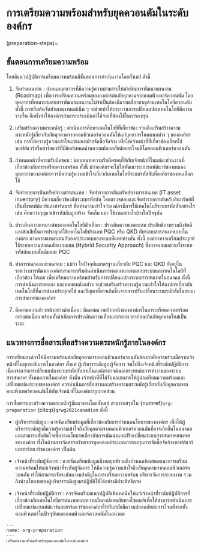 # การเตรียมความพร้อมสำหรับยุคควอนตัมในระดับองค์กร

(preparation-steps)=
## ขั้นตอนการเตรียมความพร้อม
โดยมีแนวปฏิบัติการเตรียมความพร้อมมีขั้นตอนการดำเนินงานโดยสังเขป ดังนี้

1. จัดทำแผนงาน : กำหนดบุคลากรที่มีความรู้ความสามารถให้ดำเนินการพัฒนาแผนงาน (Roadmap) เพื่อการเตรียมความพร้อมขององค์กรต่อภัยคุกคามจากคอมพิวเตอร์ควอนตัม โดยบุคลากรที่เหมาะสมต่อการพัฒนาแผนงานไม่จำเป็นต้องมีความเชี่ยวชาญด้านเทคโนโลยีควอนตัม ทั้งนี้ การเริ่มต้นจัดทำแผนงานแต่เนิ่น ๆ จะช่วยทำให้กระบวนการเปลี่ยนแปลงเทคโนโลยีมีความราบรื่น อีกทั้งทำให้องค์กรสามารถประเมินค่าใช้จ่ายที่ต้องใช้ในการลงทุน

2. เสริมสร้างความตระหนักรู้ : ดำเนินการศึกษาเทคโนโลยีที่เกี่ยวข้อง รวมถึงเสริมสร้างความตระหนักรู้เกี่ยวกับภัยคุกคามจากคอมพิวเตอร์ควอนตัมให้แก่บุคลากรในแผนกต่าง ๆ ขององค์กร เช่น การให้ความรู้ความเข้าใจแก่แผนกฝ่ายจัดซื้อจัดจ้าง เพื่อให้เจ้าหน้าที่ที่เกี่ยวข้องเลือกใช้ซอฟต์แวร์หรือฮาร์ดแวร์ที่มีข้อกำหนดด้านความปลอดภัยต่อการโจมตีโดยคอมพิวเตอร์ควอนตัม

3. กำหนดหน้าที่ความรับผิดชอบ : มอบหมายความรับผิดชอบให้กับเจ้าหน้าที่ในแต่ละส่วนงานที่เกี่ยวข้องกับการเตรียมความพร้อม ทั้งนี้ ม้ว่าองค์กรจะไม่ได้พัฒนาระบบซอฟต์แวร์ของตนเอง บุคลากรขององค์กรควรมีความรู้ความเข้าใจเกี่ยวกับเทคโนโลยีระบบรหัสลับที่องค์กรของตนเลือกใช้

4. จัดทำรายการสินทรัพย์ทางสารสนเทศ : จัดทำรายการสินทรัพย์ทางสารสนเทศ (IT asset inventory) มีความเกี่ยวข้องกับระบบรหัสลับ โดยตรวจสอบและจัดทำรายการสำหรับสินทรัพย์ที่เป็นทั้งซอฟต์แวร์และฮาร์ดแวร์ พื่อทำความเข้าใจว่าองค์กรมีการใช้เทคโนโลยีระบบรหัสลับอย่างไร เช่น ศึกษาว่ากุญแจเข้ารหัสลับถูกสร้าง จัดเก็บ และ ใช้งานอย่างไรบ้างในปัจจุบัน

5. ประเมินความเหมาะสมของเทคโนโลยีตัวเลือก : ประเมินความเหมาะสม ประสิทธิภาพรวมถึงข้อดีและข้อเสียในการประยุกต์ใช้เทคโนโลยีประเภท PQC หรือ QKD กับระบบสารสนเทศภายในองค์กร ตามความเหมาะสมกับองค์ประกอบของระบบที่แตกต่างกัน ทั้งนี้ องค์กรอาจเตรียมประยุกต์ใช้ระบบความปลอดภัยแบบผสม (Hybrid Security Approach) ซึ่งอาจผสมผสานทั้งระบบรหัสลับแบบดั้งเดิมและ PQC

6. ทำการทดลองและทดสอบ : แม้ว่า ในปัจจุบันมาตรฐานเกี่ยวกับ PQC และ QKD ยังอยู่ในระหว่างการพัฒนา องค์กรสามารถเริ่มต้นดำเนินการทดลองและทดสอบระบบและเทคโนโลยีที่เกี่ยวข้อง ได้เลย เพื่อเตรียมความพร้อมสำหรับการเปลี่ยนแปลงระบบสารสนเทศในอนาคต ทั้งนี้ การดำเนินการทดลอง และทดสอบดังกล่าว จะช่วยเสริมสร้างความรู้ความเข้าใจให้องค์กรเกี่ยวกับเทคโนโลยีที่ควรนำมาประยุกต์ใช้ และปัญหาที่อาจเกิดขึ้นจากการปรับเปลี่ยนระบบรหัสลับในระบบสารสนเทศขององค์กร

7. ติดตามความก้าวหน้าอย่างต่อเนื่อง : ติดตามความก้าวหน้าขององค์กรในการเตรียมความพร้อมอย่างต่อเนื่อง พร้อมทั้งดำเนินการประเมินความเสี่ยงและระยะเวลาก่อนเกิดภัยคุกคามใหม่เป็นระยะ

## แนวทางการสื่อสารเพื่อสร้างความตระหนักรู้ภายในองค์กร
การเตรียมองค์กรให้มีความพร้อมต่อภัยคุกคามจากคอมพิวเตอร์ควอนตัมต้องอาศัยความร่วมมือจากเจ้าหน้าที่ในทุกระดับภายในองค์กร ตั้งแต่ ผู้บริหารระดับสูง ผู้จัดการ จนไปถึงเจ้าหน้าที่ระดับปฏิบัติการ เนื่องจากว่าการเปลี่ยนแปลงระบบรหัสลับภายในองค์กรอาจส่งผลกระทบต่อการทำงานของระบบสารสนเทศ ทั้งหมดภายในองค์กร ดังนั้น เจ้าหน้าที่ที่ได้รับมอบหมายให้ผู้นำเตรียมความพร้อมและเปลี่ยนแปลงระบบขององค์กร ควรดำเนินการสื่อสารและสร้างความตระหนักรู้เกี่ยวกับภัยคุกคามจากคอมพิวเตอร์ควอนตัมให้กับเจ้าหน้าที่ในองค์กรทุกภาคส่วน

การสื่อสารและสร้างความตระหนักรู้มีแนวทางโดยสังเขป สามารถสรุปใน {numref}`org-preparation` {cite:p}`qrwg2021canadian` ดังนี้

- ผู้บริหารระดับสูง : ควรจัดเตรียมข้อมูลที่เกี่ยวข้องกับการกำหนดนโยบายขององค์กร เพื่อให้ผู้บริหารระดับสูงมีความรู้ความเข้าใจถึงภัยคุกคามจากคอมพิวเตอร์ควอนตัมที่อาจเกิดขึ้นในอนาคต และสามารถตัดสินใจเพื่อวางนโยบายเกี่ยวกับการพัฒนาและปรับเปลี่ยนระบบสารสนเทศสนเทศขององค์กร ทั้งในด้านการจัดสรรทรัพยากรบุคคลงบประมาณการลงทุนการจัดซื้อจัดจ้างซอฟต์แวร์และฮาร์ดแวร์ขององค์กร เป็นต้น

- เจ้าหน้าที่ระดับผู้จัดการ : ควรจัดเตรียมข้อมูลเชิงกลยุทธ์รวมถึงกำหนดข้อเสนอแนะการเตรียมความพร้อมให้แก่เจ้าหน้าที่ระดับผู้จัดการ ให้มีความรู้ความเข้าใจถึงภัยคุกคามจากคอมพิวเตอร์ควอนตัม ทำให้สามารถจัดระดับความสำคัญในการเตรียมความพร้อม บริหารจัดการระบบงาน รวมถึงนำนโยบายของผู้บริหารระดับสูงมาปฏิบัติใช้ได้อย่างมีประสิทธิภาพ

- เจ้าหน้าที่ระดับปฏิบัติการ : ควรจัดเตรียมแนวปฏิบัติเชิงเทคนิคให้แก่เจ้าหน้าที่ระดับปฏิบัติการที่เกี่ยวข้องกับเทคโนโลยีสารสนเทศและความมั่นคงปลอดภัยทางไซเบอร์เพื่อให้สามารถดำเนินการเปลี่ยนแปลงซอฟต์แวร์และฮาร์ดแวร์ขององค์กรให้ทันสมัยมีความปลอดภัยต่อการโจมตีจากทั้งคอมพิวเตอร์ในปัจจุบันและคอมพิวเตอร์ควอนตัมในอนาคต

```{figure} ../figures/org-preparation.png
---
name: org-preparation
---
เตรียมความพร้อมสำหรับยุคควอนตัมในระดับองค์กร
```
